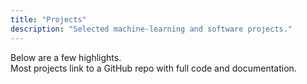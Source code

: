 ```yaml
---
title: "Projects"
description: "Selected machine-learning and software projects."
---
```

Below are a few highlights.  
Most projects link to a GitHub repo with full code and documentation.
